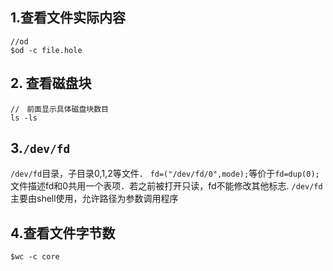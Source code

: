 ## 1.查看文件实际内容

```
//od 
$od -c file.hole
```

## 2. 查看磁盘块

```
//　前面显示具体磁盘块数目
ls -ls 
```

## 3.`/dev/fd`
`/dev/fd`目录，子目录0,1,2等文件．
`fd=("/dev/fd/0",mode);`等价于`fd=dup(0);`文件描述fd和0共用一个表项．若之前被打开只读，fd不能修改其他标志.
`/dev/fd`主要由shell使用，允许路径为参数调用程序

## 4.查看文件字节数

```
$wc -c core
```
